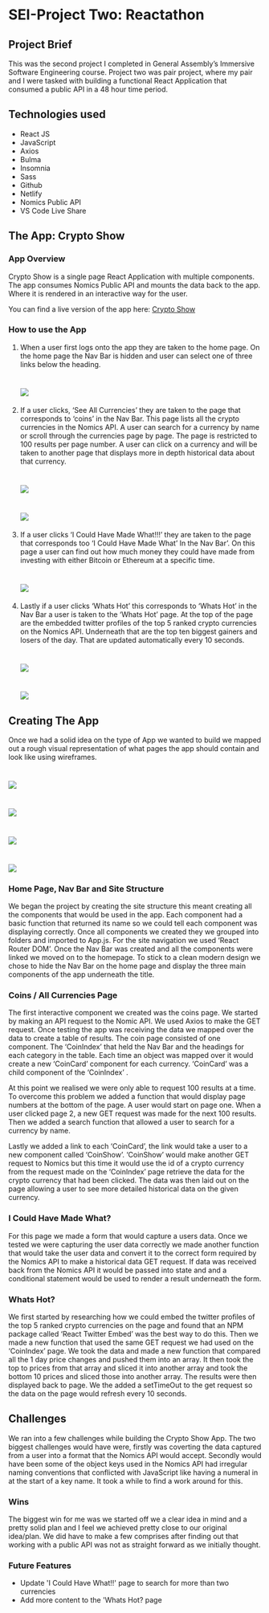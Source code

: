 <h1>SEI-Project Two: Reactathon</h1>

<h2>Project Brief</h2>

<p>This was the second project I completed in General Assembly’s Immersive Software Engineering course. Project two was pair project, where my pair and I were tasked with building a functional React Application that consumed a public API in a 48 hour time period. </p>

<h2>Technologies used</h2>
<ul>
<li>React JS</li>
<li>JavaScript</li>
<li>Axios</li>
<li>Bulma</li>
<li>Insomnia</li>
<li>Sass</li>
<li>Github</li>
<li>Netlify</li>
<li>Nomics Public API</li>
<li>VS Code Live Share</li>
</ul>

<h2>The App: Crypto Show</h2>

<h3>App Overview</h3>
<p>Crypto Show is a single page React Application with multiple components. The app consumes Nomics Public API and mounts the data back to the app. Where it is rendered in an interactive way for the user.</p>

You can find a live version of the app here: [Crypto Show](https://cryptoshow.netlify.app/)

<h3>How to use the App</h3>

<ol>
<li>When a user first logs onto the app they are taken to the home page. On the home page the Nav Bar is hidden and user can select one of three links below the heading.</li>

# ![](images/home-page.png)  



<li>If a user clicks, ‘See All Currencies’ they are taken to the page that corresponds to ‘coins’ in the Nav Bar. This page lists all the crypto currencies in the Nomics API. A user can search for a currency by name or scroll through the currencies page by page. The page is restricted to 100 results per page number. A user can click on a currency and will be taken to another page that displays more in depth historical data about that currency.</li>

# ![](images/coins.png) 

# ![](images/coin-card.png) 

<li>If a user clicks ‘I Could Have Made What!!!’ they are taken to the page that corresponds too ‘I Could Have Made What’ In the Nav Bar’. On this page a user can find out how much money they could have made from investing with either Bitcoin or Ethereum at a specific time.</li>

# ![](images/I-could-have-made-what.png) 

<li>Lastly if a user clicks ‘Whats Hot’ this corresponds to ‘Whats Hot’ in the Nav Bar a user is taken to the ‘Whats Hot’ page. At the top of the page are the embedded twitter profiles of the top 5 ranked crypto currencies on the Nomics API. Underneath that are the top ten biggest gainers and losers of the day. That are updated automatically every 10 seconds.</li>

# ![](images/whats-hot-1.png) 

# ![](images/whats-hot-2.png) 

</ol>

<h2>Creating The App</h2>

<p>Once we had a solid idea on the type of App we wanted to build we mapped out a rough visual representation of what pages the app should contain and look like using wireframes.<p>

# ![](images/wireframes/site_structure.jpg) 

# ![](images/wireframes/home-page.jpg) 

# ![](images/wireframes/i_could_have_made_what.jpg) 

# ![](images/wireframes/whats_hot.jpg) 


<h3>Home Page, Nav Bar and Site Structure</h3>

<p>We began the project by creating the site structure this meant creating all the components that would be used in the app. Each component had a basic function that returned its name so we could tell each component was displaying correctly. Once all components we created they we grouped into folders and imported to App.js. For the site navigation we used ‘React Router DOM’. Once the Nav Bar was created and all the components were linked we moved on to the homepage. To stick to a clean modern design we chose to hide the Nav Bar on the home page and display the three main components of the app underneath the title.</p>

<h3>Coins / All Currencies Page</h3>

<p>The first interactive component we created was the coins page. We started by making an API request to the Nomic API. We used Axios to make the GET request. Once testing the app was receiving the data we mapped over the data to create a table of results. The coin page consisted of one component. The ‘CoinIndex’ that held the Nav Bar and the headings for each category in the table. Each time an object was mapped over it would create a new ‘CoinCard’ component for each currency. ‘CoinCard’ was a child component of the ‘CoinIndex’ .</p>

 <p>At this point we realised we were only able to request 100 results at a time. To overcome this problem we added a function that would display page numbers at the bottom of the page. A user would start on page one. When a user clicked page 2, a new GET request was made for the next 100 results. Then we added a search function that allowed a user to search for a currency by name.</p>

 <p>Lastly we added a link to each ‘CoinCard’, the link would take a user to a new component called ‘CoinShow’. ‘CoinShow’ would make another GET request to Nomics but this time it would use the id of a crypto currency from the request made on the ‘CoinIndex’ page retrieve the data for the crypto currency that had been clicked. The data was then laid out on the page allowing a user to see more detailed historical data on the given currency.</p>

<h3>I Could Have Made What?</h3>

<p>For this page we made a form that would capture a users data. Once we tested we were capturing the user data correctly we made another function that would take the user data and convert it to the correct form required by the Nomics API to make a historical data GET request. If data was received back from the Nomics API it would be passed into state and and a conditional statement would be used to render a result underneath the form.</p>

<h3>Whats Hot?</h3>
<p>We first started by researching how we could embed the twitter profiles of the top 5 ranked crypto currencies on the page and found that an NPM package called ‘React Twitter Embed’ was the best way to do this. Then we made a new function that used the same GET request we had used on the ‘CoinIndex’ page. We took the data and made a new function that compared all the 1 day price changes and pushed them into an array. It then took the top to prices from that array and sliced it into another array and took the bottom 10 prices and sliced those into another array. The results were then displayed back to page. We the added a setTimeOut to the get request so the data on the page would refresh every 10 seconds.</p>

<h2>Challenges</h2>
<p>We ran into a few challenges while building the Crypto Show App. The two biggest challenges would have were, firstly was coverting the data captured from a user into a format that the Nomics API would accept. Secondly would have been some of the object keys used in the Nomics API had irregular naming conventions that conflicted with JavaScript like having a numeral in at the start of a key name. It took a while to find a work around for this.</p>

<h3>Wins</h3>
<p>The biggest win for me was we started off we a clear idea in mind and a pretty solid plan and I feel we achieved pretty close to our original idea/plan. We did have to make a few comprises after finding out that working with a public API was not as straight forward as we initially thought.<p>

<h3>Future Features</h3>
<ul>
<li>Update 'I Could Have What!!' page to search for more than two currencies</li>
<li>Add more content to the 'Whats Hot? page</li>
 </ul>